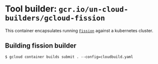 # Tool builder: `gcr.io/un-cloud-builders/gcloud-fission`

This container encapsulates running [`Fission`](https://github.com/fission) against a kubernetes cluster.

## Building fission builder

    $ gcloud container builds submit . --config=cloudbuild.yaml
